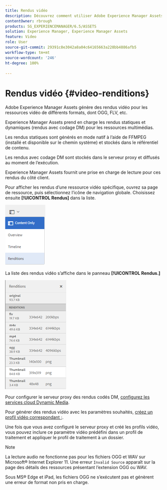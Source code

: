 ```yaml
---
title: Rendus vidéo
description: Découvrez comment utiliser Adobe Experience Manager Assets pour générer des rendus vidéo pour les ressources vidéo de différents formats, dont OGG, FLV, etc.
contentOwner: rbrough
products: SG_EXPERIENCEMANAGER/6.5/ASSETS
solution: Experience Manager, Experience Manager Assets
feature: Video
role: User
source-git-commit: 29391c8e3042a8a04c64165663a228bb4886afb5
workflow-type: tm+mt
source-wordcount: '246'
ht-degree: 100%

---
```


# Rendus vidéo {#video-renditions}

Adobe Experience Manager Assets génère des rendus vidéo pour les ressources vidéo de différents formats, dont OGG, FLV, etc.

Experience Manager Assets prend en charge les rendus statiques et dynamiques (rendus avec codage DM) pour les ressources multimédias.

Les rendus statiques sont générés en mode natif à l’aide de FFMPEG (installé et disponible sur le chemin système) et stockés dans le référentiel de contenu.

Les rendus avec codage DM sont stockés dans le serveur proxy et diffusés au moment de l’exécution.

Experience Manager Assets fournit une prise en charge de lecture pour ces rendus du côté client.

Pour afficher les rendus d’une ressource vidéo spécifique, ouvrez sa page de ressource, puis sélectionnez l’icône de navigation globale. Choisissez ensuite **[!UICONTROL Rendus]** dans la liste.

![chlimage_1-478](assets/chlimage_1-478.png)

 La liste des rendus vidéo s’affiche dans le panneau **[!UICONTROL Rendus.]**

![chlimage_1-479](assets/chlimage_1-479.png)

Pour configurer le serveur proxy des rendus codés DM, [configurez les services cloud Dynamic Media](config-dynamic.md).

Pour générer des rendus vidéo avec les paramètres souhaités, [créez un profil vidéo correspondant ;](video-profiles.md).

Une fois que vous avez configuré le serveur proxy et créé les profils vidéo, vous pouvez inclure ce paramètre vidéo prédéfini dans un profil de traitement et appliquer le profil de traitement à un dossier.

>[!NOTE]
>
>La lecture audio ne fonctionne pas pour les fichiers OGG et WAV sur Microsoft® Internet Explorer 11. Une erreur `Invalid Source` apparaît sur la page des détails des ressources présentant l’extension OGG ou WAV.
>
>Sous MS® Edge et iPad, les fichiers OGG ne s’exécutent pas et génèrent une erreur de format non pris en charge.
